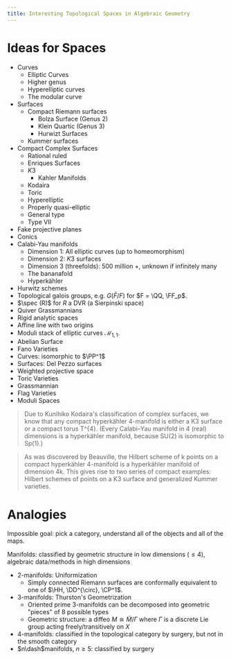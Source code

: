 ```yaml
---
title: Interesting Topological Spaces in Algebraic Geometry
---
```


# Ideas for Spaces

- Curves
  - Elliptic Curves
  - Higher genus
  - Hyperelliptic curves
  - The modular curve
- Surfaces
  - Compact Riemann surfaces
    - Bolza Surface (Genus 2)
    - Klein Quartic (Genus 3)
    - Hurwizt Surfaces
  - Kummer surfaces
- Compact Complex Surfaces
  - Rational ruled
  - Enriques Surfaces
  - $K3$
    - Kahler Manifolds
  - Kodaira
  - Toric
  - Hyperelliptic
  - Properly quasi-elliptic
  - General type
  - Type VII
- Fake projective planes 
- Conics
- Calabi-Yau manifolds
  - Dimension 1: All elliptic curves (up to homeomorphism)
  - Dimension 2: $K3$ surfaces
  - Dimension 3 (threefolds): 500 million +, unknown if infinitely many
  - The bananafold
  - Hyperkähler
- Hurwitz schemes
- Topological galois groups, e.g. $G(\bar F /F )$ for $F = \QQ, \FF_p$.
- $\spec (R)$ for $R$ a DVR (a Sierpinski space)
- Quiver Grassmannians
- Rigid analytic spaces
- Affine line with two origins
- Moduli stack of elliptic curves $\mathcal{M}_{1, 1}$.
- Abelian Surface
- Fano Varieties
 - Curves: isomorphic to $\PP^1$
 - Surfaces: Del Pezzo surfaces
- Weighted projective space
- Toric Varieties
- Grassmannian
- Flag Varieties
- Moduli Spaces

> Due to Kunihiko Kodaira's classification of complex surfaces, we know that any compact hyperkähler 4-manifold is either a K3 surface or a compact torus T^{4}. (Every Calabi–Yau manifold in 4 (real) dimensions is a hyperkähler manifold, because SU(2) is isomorphic to Sp(1).)

> As was discovered by Beauville, the Hilbert scheme of k points on a compact hyperkähler 4-manifold is a hyperkähler manifold of dimension 4k. This gives rise to two series of compact examples: Hilbert schemes of points on a K3 surface and generalized Kummer varieties.


# Analogies

Impossible goal: pick a category, understand all of the objects and all of the maps.

Manifolds: classified by geometric structure in low dimensions ($\leq 4$), algebraic data/methods in high dimensions



- 2-manifolds: Uniformization
  - Simply connected Riemann surfaces are conformally equivalent to one of $\HH, \DD^{\circ}, \CP^1$.
- 3-manifolds: Thurston's Geometrization
  - Oriented prime 3-manifolds can be decomposed into geometric "pieces" of 8 possible types
  - Geometric structure: a diffeo $M\cong \tilde M/\Gamma$ where $\Gamma$ is a discrete Lie group acting freely/transitively on $X$
- 4-manifolds: classified in the topological category by surgery, but not in the smooth category
- $n\dash$manifolds, $n\geq 5$: classified by surgery

